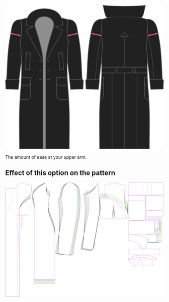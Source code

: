 ![Bizeps Zugabe](./bicepsease.svg)

The amount of ease at your upper arm.


## Effect of this option on the pattern
![This image shows the effect of this option by superimposing several variants that have a different value for this option](carlita_bicepsease_sample.svg "Effect of this option on the pattern")